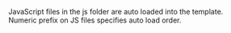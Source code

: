JavaScript files in the js folder are auto loaded into the template.  
Numeric prefix on JS files specifies auto load order.